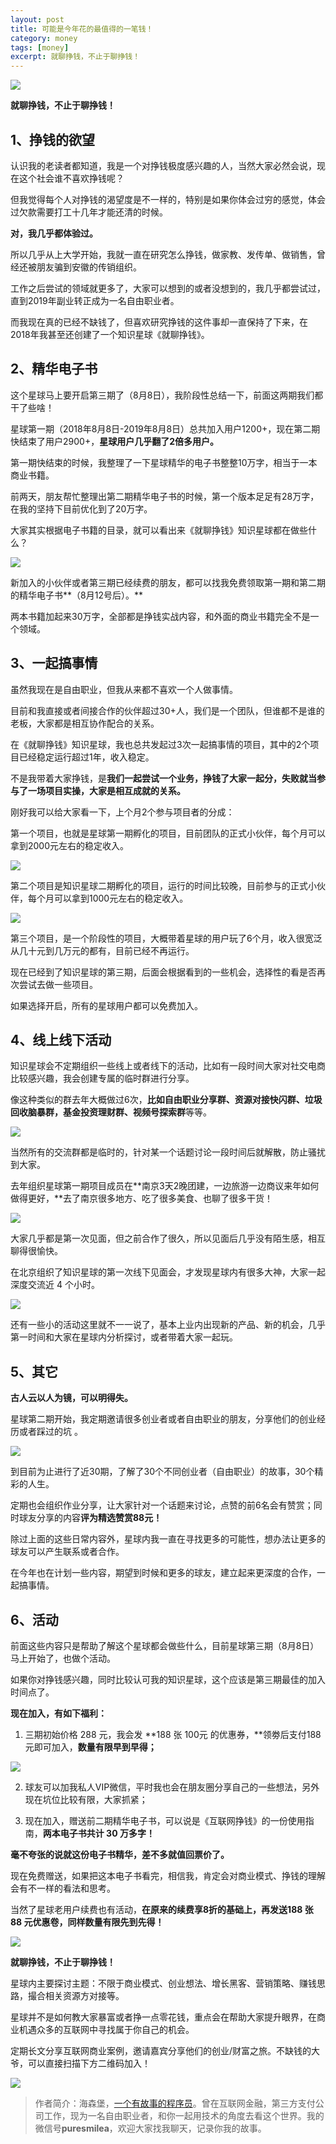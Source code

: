 ```yaml
---
layout: post
title: 可能是今年花的最值得的一笔钱！
category: money
tags: [money]
excerpt: 就聊挣钱，不止于聊挣钱！
---
```


![](http://favorites.ren/assets/images/2020/it/yibiqian/yibiqian01.jpg) 

**就聊挣钱，不止于聊挣钱！**

## 1、挣钱的欲望

认识我的老读者都知道，我是一个对挣钱极度感兴趣的人，当然大家必然会说，现在这个社会谁不喜欢挣钱呢？

但我觉得每个人对挣钱的渴望度是不一样的，特别是如果你体会过穷的感觉，体会过欠款需要打工十几年才能还清的时候。

**对，我几乎都体验过。**

所以几乎从上大学开始，我就一直在研究怎么挣钱，做家教、发传单、做销售，曾经还被朋友骗到安徽的传销组织。

工作之后尝试的领域就更多了，大家可以想到的或者没想到的，我几乎都尝试过，直到2019年副业转正成为一名自由职业者。

而我现在真的已经不缺钱了，但喜欢研究挣钱的这件事却一直保持了下来，在2018年我甚至还创建了一个知识星球《就聊挣钱》。

## 2、精华电子书

这个星球马上要开启第三期了（8月8日），我阶段性总结一下，前面这两期我们都干了些啥！

星球第一期（2018年8月8日-2019年8月8日）总共加入用户1200+，现在第二期快结束了用户2900+，**星球用户几乎翻了2倍多用户。**

第一期快结束的时候，我整理了一下星球精华的电子书整整10万字，相当于一本商业书籍。

前两天，朋友帮忙整理出第二期精华电子书的时候，第一个版本足足有28万字，在我的坚持下目前优化到了20万字。

大家其实根据电子书籍的目录，就可以看出来《就聊挣钱》知识星球都在做些什么？

![](http://favorites.ren/assets/images/2020/it/yibiqian/yibiqian02.jpg) 

新加入的小伙伴或者第三期已经续费的朋友，都可以找我免费领取第一期和第二期的精华电子书**（8月12号后）。**

两本书籍加起来30万字，全部都是挣钱实战内容，和外面的商业书籍完全不是一个领域。

## 3、一起搞事情

虽然我现在是自由职业，但我从来都不喜欢一个人做事情。

目前和我直接或者间接合作的伙伴超过30+人，我们是一个团队，但谁都不是谁的老板，大家都是相互协作配合的关系。

在《就聊挣钱》知识星球，我也总共发起过3次一起搞事情的项目，其中的2个项目已经稳定运行超过1年，收入稳定。

不是我带着大家挣钱，是**我们一起尝试一个业务，挣钱了大家一起分，失败就当参与了一场项目实操，大家是相互成就的关系。**

刚好我可以给大家看一下，上个月2个参与项目者的分成：

第一个项目，也就是星球第一期孵化的项目，目前团队的正式小伙伴，每个月可以拿到2000元左右的稳定收入。

![](http://favorites.ren/assets/images/2020/it/yibiqian/yibiqian03.jpg) 

第二个项目是知识星球二期孵化的项目，运行的时间比较晚，目前参与的正式小伙伴，每个月可以拿到1000元左右的稳定收入。

![](http://favorites.ren/assets/images/2020/it/yibiqian/yibiqian04.jpg) 

第三个项目，是一个阶段性的项目，大概带着星球的用户玩了6个月，收入很宽泛从几十元到几万元的都有，目前已经不再运行。

现在已经到了知识星球的第三期，后面会根据看到的一些机会，选择性的看是否再次尝试去做一些项目。

如果选择开启，所有的星球用户都可以免费加入。

## 4、线上线下活动

知识星球会不定期组织一些线上或者线下的活动，比如有一段时间大家对社交电商比较感兴趣，我会创建专属的临时群进行分享。

像这种类似的群去年大概做过6次，**比如自由职业分享群、资源对接快闪群、垃圾回收脑暴群，基金投资理财群、视频号探索群**等等。

![](http://favorites.ren/assets/images/2020/it/yibiqian/yibiqian05.jpg) 

当然所有的交流群都是临时的，针对某一个话题讨论一段时间后就解散，防止骚扰到大家。

去年组织星球第一期项目成员在**南京3天2晚团建，一边旅游一边商议来年如何做得更好，**去了南京很多地方、吃了很多美食、也聊了很多干货！

![](http://favorites.ren/assets/images/2020/it/yibiqian/yibiqian06.jpg) 

大家几乎都是第一次见面，但之前合作了很久，所以见面后几乎没有陌生感，相互聊得很愉快。

在北京组织了知识星球的第一次线下见面会，才发现星球内有很多大神，大家一起深度交流近 4 个小时。

![](http://favorites.ren/assets/images/2020/it/yibiqian/yibiqian07.jpg) 

还有一些小的活动这里就不一一说了，基本上业内出现新的产品、新的机会，几乎第一时间和大家在星球内分析探讨，或者带着大家一起玩。

## 5、其它

**古人云以人为镜，可以明得失。**

星球第二期开始，我定期邀请很多创业者或者自由职业的朋友，分享他们的创业经历或者踩过的坑 。

![](http://favorites.ren/assets/images/2020/it/yibiqian/yibiqian08.jpg) 

到目前为止进行了近30期，了解了30个不同创业者（自由职业）的故事，30个精彩的人生。

定期也会组织作业分享，让大家针对一个话题来讨论，点赞的前6名会有赞赏；同时球友分享的内容**评为精选赞赏88元！**

除过上面的这些日常内容外，星球内我一直在寻找更多的可能性，想办法让更多的球友可以产生联系或者合作。

在今年也在计划一些内容，期望到时候和更多的球友，建立起来更深度的合作，一起搞事情。

## 6、活动

前面这些内容只是帮助了解这个星球都会做些什么，目前星球第三期（8月8日）马上开始了，也做个活动。

如果你对挣钱感兴趣，同时比较认可我的知识星球，这个应该是第三期最佳的加入时间点了。

**现在加入，有如下福利：**

1. 三期初始价格 288 元，我会发 **188 张 100元 的优惠券，**领劵后支付188 元即可加入，**数量有限早到早得；**

![](http://favorites.ren/assets/images/2020/it/yibiqian/yibiqian09.jpg) 

2. 球友可以加我私人VIP微信，平时我也会在朋友圈分享自己的一些想法，另外现在坑位比较有限，大家抓紧；

3. 现在加入，赠送前二期精华电子书，可以说是《互联网挣钱》的一份使用指南，**两本电子书共计 30 万多字！**

**毫不夸张的说就这份电子书精华，差不多就值回票价了。**

现在免费赠送，如果把这本电子书看完，相信我，肯定会对商业模式、挣钱的理解会有不一样的看法和思考。

当然了星球老用户续费也有活动，**在原来的续费享8折的基础上，再发送188 张 88 元优惠卷，同样数量有限先到先得！**

![](http://favorites.ren/assets/images/2020/it/yibiqian/yibiqian10.jpg) 

**就聊挣钱，不止于聊挣钱！**

星球内主要探讨主题：不限于商业模式、创业想法、增长黑客、营销策略、赚钱思路，撮合相关资源方对接等。

星球并不是如何教大家暴富或者挣一点零花钱，重点会在帮助大家提升眼界，在商业机遇众多的互联网中寻找属于你自己的机会。

定期长文分享互联网商业案例，邀请嘉宾分享他们的创业/财富之旅。不缺钱的大爷，可以直接扫描下方二维码加入！

![](http://favorites.ren/assets/images/2020/it/yibiqian/yibiqian11.jpg) 


>作者简介：海森堡，[一个有故事的程序员](http://www.intelyes.xyz/life/2020/03/25/fengkou-10year.html)。曾在互联网金融，第三方支付公司工作，现为一名自由职业者，和你一起用技术的角度去看这个世界。我的微信号**puresmilea**，欢迎大家找我聊天，记录你我的故事。








